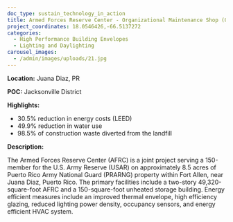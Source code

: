 ```yaml
---
doc_type: sustain_technology_in_action
title: Armed Forces Reserve Center - Organizational Maintenance Shop (OMS) - Unheated Storage (UNH STR)
project_coordinates: 18.0546426,-66.5137272
categories:
  - High Performance Building Envelopes
  - Lighting and Daylighting
carousel_images:
  - /admin/images/uploads/21.jpg
---
```


**Location:** Juana Diaz, PR

**POC:** Jacksonville District

**Highlights:**

- 30.5% reduction in energy costs (LEED)
- 49.9% reduction in water use
- 98.5% of construction waste diverted from the landfill

**Description:**

The Armed Forces Reserve Center (AFRC) is a joint project serving a 150-member for the U.S. Army Reserve (USAR) on approximately 8.5 acres of Puerto Rico Army National Guard (PRARNG) property within Fort Allen, near Juana Diaz, Puerto Rico. The primary facilities include a two-story 49,320-square-foot AFRC and a 150-square-foot unheated storage building. Energy efficient measures include an improved thermal envelope, high efficiency glazing, reduced lighting power density, occupancy sensors, and energy efficient HVAC system.
